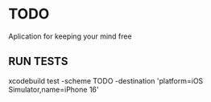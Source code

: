 # TODO
Aplication for keeping your mind free
## RUN TESTS

xcodebuild test -scheme TODO -destination 'platform=iOS Simulator,name=iPhone 16'
